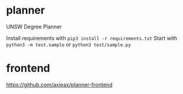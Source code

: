 # planner

UNSW Degree Planner

Install requirements with `pip3 install -r requirements.txt`
Start with `python3 -m test.sample` or `python3 test/sample.py`

# frontend

https://github.com/axieax/planner-frontend